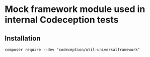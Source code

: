 # Mock framework module used in internal Codeception tests

## Installation

```
composer require --dev "codeception/util-universalframework"
```
